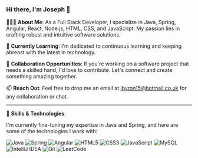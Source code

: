 ### Hi there, I'm Joseph 👋

🤵🏾‍♂️ **About Me**:
As a Full Stack Developer, I specialize in Java, Spring, Angular, React, Node.js, HTML, CSS, and JavaScript. My passion lies in crafting robust and intuitive software solutions.

🌱 **Currently Learning**:
I'm dedicated to continuous learning and keeping abreast with the latest in technology.

💼 **Collaboration Opportunities**:
If you're working on a software project that needs a skilled hand, I'd love to contribute. Let's connect and create something amazing together.

📫 **Reach Out**:
Feel free to drop me an email at [jbyron15@hotmail.co.uk](mailto:jbyron15@hotmail.co.uk) for any collaboration or chat.

---

🔭 **Skills & Technologies**:

I'm currently fine-tuning my expertise in Java and Spring, and here are some of the technologies I work with:

![Java](https://img.shields.io/badge/-Java-%23ED8B00.svg?&style=for-the-badge&logo=java&logoColor=white)
![Spring](https://img.shields.io/badge/-Spring-%236DB33F.svg?&style=for-the-badge&logo=spring&logoColor=white)
![Angular](https://img.shields.io/badge/-Angular-%23DD0031.svg?&style=for-the-badge&logo=angular&logoColor=white)
![HTML5](https://img.shields.io/badge/-HTML5-%23E34F26.svg?&style=for-the-badge&logo=html5&logoColor=white)
![CSS3](https://img.shields.io/badge/-CSS3-%231572B6.svg?&style=for-the-badge&logo=css3&logoColor=white)
![JavaScript](https://img.shields.io/badge/-JavaScript-%23F7DF1E.svg?&style=for-the-badge&logo=javascript&logoColor=black)
![MySQL](https://img.shields.io/badge/-MySQL-%234479A1.svg?&style=for-the-badge&logo=mysql&logoColor=white)
![IntelliJ IDEA](https://img.shields.io/badge/-IntelliJ_IDEA-%23000000.svg?&style=for-the-badge&logo=intellij-idea&logoColor=white)
![Git](https://img.shields.io/badge/-Git-%23F05032.svg?&style=for-the-badge&logo=git&logoColor=white)
![LeetCode](https://img.shields.io/badge/-LeetCode-%23FAF0E6.svg?&style=for-the-badge&logo=leetcode&logoColor=black)
